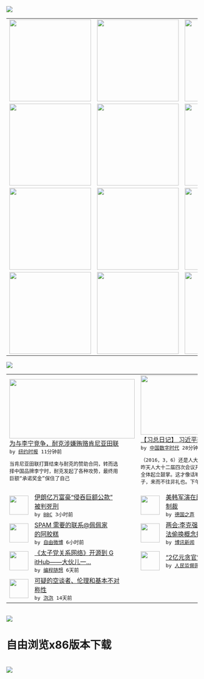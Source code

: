 

<a href="https://github.com/greatfire/z/raw/master/FreeBrowser.apk"><img src="https://raw.githubusercontent.com/greatfire/wiki/master/x/header.png" /></a><table><tr><td width="262" align="center" valign="center"><a href="https://github.com/greatfire/wiki/wiki/nyt" title="纽约时报中文网 国际纵览"><img src="https://raw.githubusercontent.com/greatfire/wiki/master/x/nyt_flag.png" width="215"/></a></td><td width="262" align="center" valign="center"><a href="https://github.com/greatfire/wiki/wiki/dw" title=""><img src="https://raw.githubusercontent.com/greatfire/wiki/master/x/dw_flag.png" width="215"/></a></td><td width="262" align="center" valign="center"><a href="https://github.com/greatfire/wiki/wiki/rmjd" title=""><img src="https://raw.githubusercontent.com/greatfire/wiki/master/x/rmjd_flag.png" width="215"/></a></td></tr><tr><td width="262" align="center" valign="center"><a href="https://github.com/paopaonetizen/website" title="泡泡 - 未经审查的互联网信息"><img src="https://raw.githubusercontent.com/greatfire/wiki/master/x/pp_flag.png" width="215"/></a></td><td width="262" align="center" valign="center"><a href="https://github.com/getlantern/mirror" title="以及自由微博和GreatFire.org官方中文论坛"><img src="https://raw.githubusercontent.com/greatfire/wiki/master/x/lantern_flag.png" width="215"/></a></td><td width="262" align="center" valign="center"><a href="https://github.com/cdtmirrors/m/" title=""><img src="https://raw.githubusercontent.com/greatfire/wiki/master/x/cdt_flag.png" width="215"/></a></td></tr><tr><td width="262" align="center" valign="center"><a href="https://github.com/program-think/blog" title="编程随想的博客"><img src="https://raw.githubusercontent.com/greatfire/wiki/master/x/pt_flag.png" width="215"/></a></td><td width="262" align="center" valign="center"><a href="https://github.com/greatfire/wiki/wiki/bbc" title=""><img src="https://raw.githubusercontent.com/greatfire/wiki/master/x/bbc_flag.png" width="215"/></a></td><td width="262" align="center" valign="center"><a href="https://github.com/freeweibo/s" title="自由微博 - 匿名和不受屏蔽的新浪微博搜索"><img src="https://raw.githubusercontent.com/greatfire/wiki/master/x/fw_flag.png" width="215"/></a></td></tr><tr><td width="262" align="center" valign="center"><a href="https://github.com/greatfire/wiki/wiki/google" title=""><img src="https://raw.githubusercontent.com/greatfire/wiki/master/x/google_flag.png" width="215"/></a></td><td width="262" align="center" valign="center"><a href="https://github.com/bxnews/boxun" title=""><img src="https://raw.githubusercontent.com/greatfire/wiki/master/x/bx_flag.png" width="215"/></a></td><td width="262" align="center" valign="center"><a href="https://github.com/greatfire/wiki/wiki/open-source" title="欢迎访问GreatFire.org开发者项目网站"><img src="https://raw.githubusercontent.com/greatfire/wiki/master/x/open-source_flag.png" width="215"/></a></td></tr></table><img src="https://raw.githubusercontent.com/greatfire/wiki/master/x/newsfeed text.png" /><table cols="4"><tr><td colspan="2" width="380"><a href="https://d3qlz4p8smvoli.cloudfront.net/world/20160307/c07kenya/"><img src="http://static01.nyt.com/images/2016/03/06/world/KENYA1/KENYA1-articleLarge.jpg" width="330" height="156"/></a></br><a href="https://d3qlz4p8smvoli.cloudfront.net/world/20160307/c07kenya/">为与李宁竞争，耐克涉嫌贿赂肯尼亚田联</a></br><kbd> by <a href="http://m.cn.nytimes.com/">纽约时报</a> 11分钟前 </kbd></br><pre>当肯尼亚田联打算结束与耐克的赞助合同，转而选<br/>择中国品牌李宁时，耐克发起了各种攻势，最终用<br/>巨额“承诺奖金”保住了自己</pre></td><td colspan="2" width="380"><a href="http://feedproxy.google.com/~r/chinadigitaltimes/IyPt/~3/phrSloQfDZA/"><img src="http://i0.wp.com/chinadigitaltimes.net/chinese/files/2015/10/24_avatar_big.jpg?resize=232%2C174" width="330" height="156"/></a></br><a href="http://feedproxy.google.com/~r/chinadigitaltimes/IyPt/~3/phrSloQfDZA/">【习总日记】 习近平李克强两会说相声</a></br><kbd> by <a href="http://chinadigitaltimes.net/chinese/">中国数字时代</a> 28分钟前 </kbd></br><pre>（2016，3，6）还是人大代表比较拎得清。<br/>昨天人大十二届四次会议开幕，我进场时，代表们<br/>全体起立鼓掌。这才像话嘛。你们给面子我也给面<br/>子，来而不往非礼也。下午参加...</pre></td></tr><tr><td><img src="http://a.files.bbci.co.uk/worldservice/live/assets/images/2016/03/06/160306142814_babak_zanjani_144x81_mehr_nocredit.jpg" width="50" height="50"/></td><td width="280"><a href="http://www.bbc.com/zhongwen/simp/world/2016/03/160306_iran_billionaire_corruption_death">伊朗亿万富豪“侵吞巨额公款”<br/>被判死刑</a></br><kbd> by <a href="http://www.bbc.co.uk/zhongwen/simp">BBC</a> 3小时前 </kbd></td><td><img src="http://www.dw.com/image/0,,18969611_302,00.jpg" width="50" height="50"/></td><td width="280"><a href="http://dw.com/p/1I8EQ?maca=chi-GK-text-greatfire-all-chinese-15625-xml-mrss">美韩军演在即 首尔将公布对朝<br/>制裁</a></br><kbd> by <a href="http://dw.de">德国之声</a> 6小时前 </kbd></td></tr><tr><td><img src="https://raw.githubusercontent.com/greatfire/wiki/master/x/fw_logo.png" width="50" height="50"/></td><td width="280"><a href="https://freeweibo.com/weibo/3950183769362083">SPAM 需要的联系@佩佩家<br/>的阿胶糕</a></br><kbd> by <a href="https://freeweibo.com/">自由微博</a> 6小时前 </kbd></td><td><img src="http://www.boxun.com/news/images/2016/03/201603062053china1.jpg" width="50" height="50"/></td><td width="280"><a href="http://www.boxun.com/news/gb/china/2016/03/201603062053.shtml">两会:李克强工作报告的奇葩算<br/>法偷换概念推卸责任</a></br><kbd> by <a href="http://www.boxun.com">博讯新闻</a> 1天前 </kbd></td></tr><tr><td><img src="https://raw.githubusercontent.com/greatfire/wiki/master/x/pt_logo.png" width="50" height="50"/></td><td width="280"><a href="http://feedproxy.google.com/~r/programthink/~3/yJpdxJyRuKo/Zhao-at-GitHub.html">《太子党关系网络》开源到 G<br/>itHub——大伙儿一...</a></br><kbd> by <a href="http://program-think.blogspot.com">编程随想</a> 6天前 </kbd></td><td><img src="http://www.rmjdw.com/uploads/allimg/160223/10101CB7-0.jpg" width="50" height="50"/></td><td width="280"><a href="http://www.rmjdw.com//fanfuqianshao/20160223/15516.html">“2亿元贪官”开罚单不手软 </a></br><kbd> by <a href="http://www.rmjdw.com/">人民监督网</a> 13天前 </kbd></td></tr><tr><td><img src="https://raw.githubusercontent.com/greatfire/wiki/master/x/pp_logo.png" width="50" height="50"/></td><td width="280"><a href="https://pao-pao.net/article/675">可疑的空谈者、伦理和基本不对<br/>称性</a></br><kbd> by <a href="https://pao-pao.net">泡泡</a> 14天前 </kbd></td></table></br><a href="https://github.com/greatfire/z/raw/master/FreeBrowser.apk"><img src="https://raw.githubusercontent.com/greatfire/wiki/master/x/download app.png" /></a><h1>自由浏览x86版本下载<h1><a href="https://github.com/greatfire/z/raw/master/FreeBrowser-x86.apk"><img src="https://raw.githubusercontent.com/greatfire/images/master/fb86.qr.png" /></a>